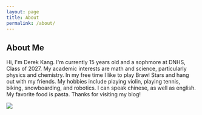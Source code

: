 ```yaml
---
layout: page
title: About
permalink: /about/
---
```


## About Me
Hi, I'm Derek Kang. I'm currently 15 years old and a sophmore at DNHS, Class of 2027. My academic interests are math and science, particularly physics and chemistry. In my free time I like to play Brawl Stars and hang out with my friends. My hobbies include playing violin, playing tennis, biking, snowboarding, and robotics. I can speak chinese, as well as english. My favorite food is pasta. Thanks for visiting my blog!

<img src="{{site.baseurl}}/images/Untitled presentation.png">
